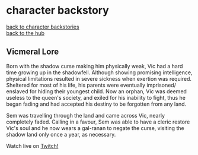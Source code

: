 # character backstory  
[back to character backstories](/semsguild/character-backstories)  
[back to the hub](/semsguild)  
## Vicmeral Lore

Born with the shadow curse making him physically weak, Vic had a hard time growing up in the shadowfell. Although showing promising intelligence, physical limitations resulted in severe sickness when exertion was required. Sheltered for most of his life, his parents were eventually imprisoned/ enslaved for hiding their youngest child. Now an orphan, Vic was deemed useless to the queen's society, and exiled for his inability to fight, thus he began fading and had accepted his destiny to be forgotten from any land.

Sem was travelling through the land and came across Vic, nearly completely faded. Calling in a favour, Sem was able to have a cleric restore Vic's soul and he now wears a gal-ranan to negate the curse, visiting the shadow land only once a year, as necessary.

Watch live on [Twitch!](https://www.twitch.tv/removesam)  
